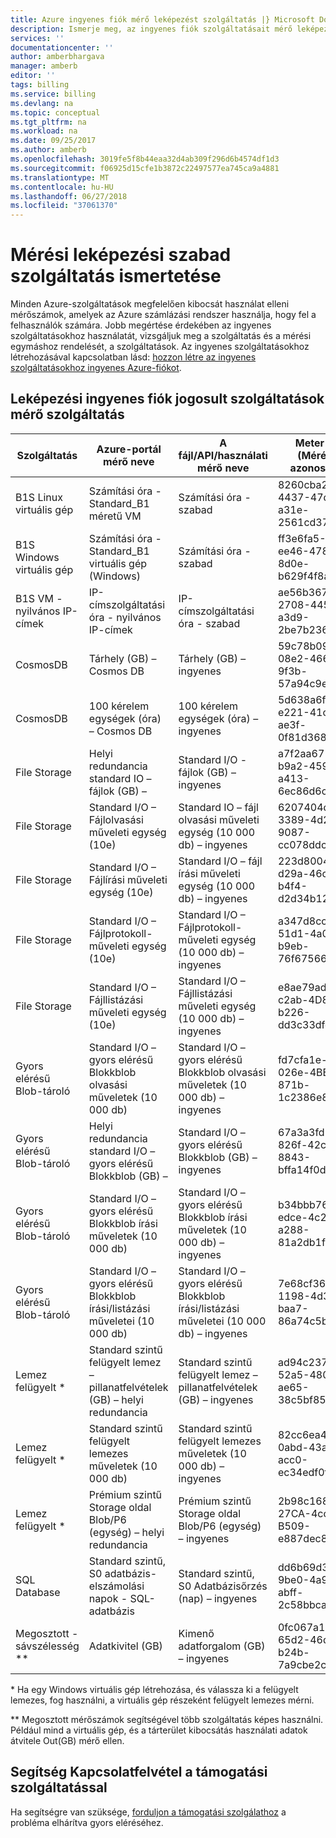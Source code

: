 ```yaml
---
title: Azure ingyenes fiók mérő leképezést szolgáltatás |} Microsoft Docs
description: Ismerje meg, az ingyenes fiók szolgáltatásait mérő leképezést szolgáltatást.
services: ''
documentationcenter: ''
author: amberbhargava
manager: amberb
editor: ''
tags: billing
ms.service: billing
ms.devlang: na
ms.topic: conceptual
ms.tgt_pltfrm: na
ms.workload: na
ms.date: 09/25/2017
ms.author: amberb
ms.openlocfilehash: 3019fe5f8b44eaa32d4ab309f296d6b4574df1d3
ms.sourcegitcommit: f06925d15cfe1b3872c22497577ea745ca9a4881
ms.translationtype: MT
ms.contentlocale: hu-HU
ms.lasthandoff: 06/27/2018
ms.locfileid: "37061370"
---
```

# <a name="understand-free-service-to-meter-mapping"></a>Mérési leképezési szabad szolgáltatás ismertetése

Minden Azure-szolgáltatások megfelelően kibocsát használat elleni mérőszámok, amelyek az Azure számlázási rendszer használja, hogy fel a felhasználók számára. Jobb megértése érdekében az ingyenes szolgáltatásokhoz használatát, vizsgáljuk meg a szolgáltatás és a mérési egymáshoz rendelését, a szolgáltatások. Az ingyenes szolgáltatásokhoz létrehozásával kapcsolatban lásd: [hozzon létre az ingyenes szolgáltatásokhoz ingyenes Azure-fiókot](billing-create-free-services-included-free-account.md).

## <a name="service-to-meter-mapping-for-free-account-eligible-services"></a>Leképezési ingyenes fiók jogosult szolgáltatások mérő szolgáltatás 

|    Szolgáltatás   | Azure-portál mérő neve | A fájl/API/használati mérő neve | Meter ID (Mérési azonosító) |
| ------------ | -------------------------- | -------------------------| -------- |
| B1S Linux virtuális gép | Számítási óra - Standard_B1 méretű VM | Számítási óra - szabad | 8260cba2-4437-47d1-a31e-2561cd370f50
| B1S Windows virtuális gép | Számítási óra - Standard_B1 virtuális gép (Windows) | Számítási óra - szabad | ff3e6fa5-ee46-478e-8d0e-b629f4f8a8ac
| B1S VM - nyilvános IP-címek  | IP-címszolgáltatási óra - nyilvános IP-címek | IP-címszolgáltatási óra - szabad | ae56b367-2708-4454-a3d9-2be7b2364ea1
| CosmosDB | Tárhely (GB) – Cosmos DB | Tárhely (GB) – ingyenes | 59c78b09-08e2-466a-9f3b-57a94c9e2f31
| CosmosDB | 100 kérelem egységek (óra) – Cosmos DB | 100 kérelem egységek (óra) – ingyenes | 5d638a6f-e221-41cf-ae3f-0f81d368cef6 
| File Storage | Helyi redundancia standard IO – fájlok (GB) – | Standard I/O - fájlok (GB) – ingyenes | a7f2aa67-b9a2-4593-a413-6ec86d6c8e5b
| File Storage | Standard I/O – Fájlolvasási műveleti egység (10e) | Standard IO – fájl olvasási műveleti egység (10 000 db) – ingyenes | 6207404d-3389-4d20-9087-cc078ddc3fd9
| File Storage | Standard I/O – Fájlírási műveleti egység (10e) | Standard I/O – fájl írási műveleti egység (10 000 db) – ingyenes | 223d8004-d29a-46cf-b4f4-d2d34b12548b
| File Storage | Standard I/O – Fájlprotokoll-műveleti egység (10e) | Standard I/O – Fájlprotokoll-műveleti egység (10 000 db) – ingyenes | a347d8cc-51d1-4a0e-b9eb-76f67566c3f5
| File Storage | Standard I/O – Fájllistázási műveleti egység (10e) | Standard I/O – Fájllistázási műveleti egység (10 000 db) – ingyenes | e8ae79ad-c2ab-4D82-b226-dd3c33dfd40c
| Gyors elérésű Blob-tároló | Standard I/O – gyors elérésű Blokkblob olvasási műveletek (10 000 db) | Standard I/O – gyors elérésű Blokkblob olvasási műveletek (10 000 db) – ingyenes |fd7cfa1e-026e-4BE1-871b-1c2386e8902e
| Gyors elérésű Blob-tároló | Helyi redundancia standard I/O – gyors elérésű Blokkblob (GB) – | Standard I/O – gyors elérésű Blokkblob (GB) – ingyenes | 67a3a3fd-826f-42c1-8843-bffa14f0da13
| Gyors elérésű Blob-tároló | Standard I/O – gyors elérésű Blokkblob írási műveletek (10 000 db) | Standard I/O – gyors elérésű Blokkblob írási műveletek (10 000 db) – ingyenes | b34bbb76-edce-4c2d-a288-81a2db1fea53
| Gyors elérésű Blob-tároló  | Standard I/O – gyors elérésű Blokkblob írási/listázási műveletei (10 000 db) | Standard I/O – gyors elérésű Blokkblob írási/listázási műveletei (10 000 db) – ingyenes | 7e68cf36-1198-4d3b-baa7-86a74c5b3079
| Lemez felügyelt *  | Standard szintű felügyelt lemez – pillanatfelvételek (GB) – helyi redundancia | Standard szintű felügyelt lemez – pillanatfelvételek (GB) – ingyenes | ad94c237-52a5-4804-ae65-38c5bf85ef42
| Lemez felügyelt *  | Standard szintű felügyelt lemezes műveletek (10 000 db) | Standard szintű felügyelt lemezes műveletek (10 000 db) – ingyenes | 82cc6ea4-0abd-43ac-acc0-ec34edf0f14c
| Lemez felügyelt *  | Prémium szintű Storage oldal Blob/P6 (egység) – helyi redundancia | Prémium szintű Storage oldal Blob/P6 (egység) – ingyenes | 2b98c168-27CA-4cc1-B509-e887dec87657
| SQL Database | Standard szintű, S0 adatbázis-elszámolási napok - SQL-adatbázis | Standard szintű, S0 Adatbázisőrzés (nap) – ingyenes | dd6b69d3-9be0-4a91-abff-2c58bbcafd1d
| Megosztott - sávszélesség ** | Adatkivitel (GB) | Kimenő adatforgalom (GB) – ingyenes | 0fc067a1-65d2-46da-b24b-7a9cbe2c69bd

\* Ha egy Windows virtuális gép létrehozása, és válassza ki a felügyelt lemezes, fog használni, a virtuális gép részeként felügyelt lemezes mérni.

\** Megosztott mérőszámok segítségével több szolgáltatás képes használni. Például mind a virtuális gép, és a tárterület kibocsátás használati adatok átvitele Out(GB) mérő ellen.





## <a name="need-help-contact-support"></a>Segítség Kapcsolatfelvétel a támogatási szolgáltatással

Ha segítségre van szüksége, [forduljon a támogatási szolgálathoz](https://portal.azure.com/?#blade/Microsoft_Azure_Support/HelpAndSupportBlade) a probléma elhárítva gyors eléréséhez.
